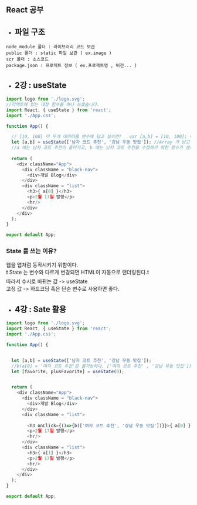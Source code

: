 ## React 공부


- ## 파일 구조

```
node_module 폴더 : 라이브러리 코드 보관 
public 폴더 : static 파일 보관 ( ex.image )
scr 폴더 : 소스코드
package.json : 프로젝트 정보 ( ex.프로젝트명 , 버전... )
```

- ## 2강 : useState
```javascript
import logo from './logo.svg';
//리액트에 있는 내장 함수를 하나 쓰겠습니다.
import React, { useState } from 'react';
import './App.css'; 

function App() {

  // [10, 100] 이 두개 데이터를 변수에 담고 싶으면?   var [a,b] = [10, 100]; 이렇게 쓸수 있다. 
  let [a,b] = useState(['남자 코트 추천', '강남 우동 맛집']); //Array 가 남고 [a,b] 두가지의 데이터가 들어간다.
  //a 에는 남자 코트 추천이 들어가고, b 에는 남자 코트 추천을 수정하기 위한 함수가 생성된다.
  
  return (  
    <div className="App">
      <div className = "black-nav">
        <div>개발 Blog</div>
      </div> 
      <div className = "list">
        <h3>{ a[0] }</h3>
        <p>2월 17일 발행</p>
        <hr/>
      </div>
    </div>
  );
}

export default App;
```
### State 를 쓰는 이유?

웹을 앱처럼 동작시키기 위함이다. </br>
:exclamation: State 는 변수와 다르게 변경되면 HTML이 자동으로 랜더링된다.:exclamation: </br>
따라서 수시로 바뀌는 값 -> useState </br>
고정 값 -> 하드코딩 혹은 단순 변수로 사용하면 좋다. </br>


- ## 4강 : Sate 활용
```javascript
import logo from './logo.svg';
import React, { useState } from 'react';
import './App.css'; 

function App() {


  let [a,b] = useState(['남자 코트 추천', '강남 우동 맛집']);
  //b(a[0] = '여자 코트 추천'은 불가능하다. ['여자 코트 추천' , '강남 우동 맛집'])
  let [favorite, plusFavorite] = useState(0);


  return (  
    <div className="App">
      <div className = "black-nav">
        <div>개발 Blog</div>
      </div> 
      <div className = "list">
    
        <h3 onClick={()=>{b(['여자 코트 추천', '강남 우동 맛집'])}}>{ a[0] } <span onClick={()=>{plusFavorite(favorite + 1)}}>따봉버튼</span> { favorite } </h3>
        <p>2월 17일 발행</p>
        <hr/>
      </div>
      <div className = "list">
        <h3>{ a[1] }</h3>
        <p>2월 17일 발행</p>
        <hr/>
      </div>
    </div>
  );
}

export default App;
```
